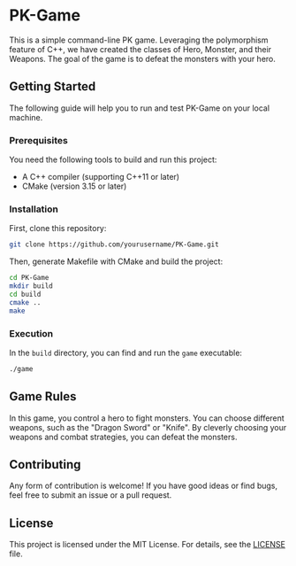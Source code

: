 # PK-Game

This is a simple command-line PK game. Leveraging the polymorphism feature of C++, we have created the classes of Hero, Monster, and their Weapons. The goal of the game is to defeat the monsters with your hero.

## Getting Started

The following guide will help you to run and test PK-Game on your local machine.

### Prerequisites

You need the following tools to build and run this project:

- A C++ compiler (supporting C++11 or later)
- CMake (version 3.15 or later)

### Installation

First, clone this repository:

```sh
git clone https://github.com/yourusername/PK-Game.git
```

Then, generate Makefile with CMake and build the project:

```sh
cd PK-Game
mkdir build
cd build
cmake ..
make
```

### Execution

In the `build` directory, you can find and run the `game` executable:

```sh
./game
```

## Game Rules

In this game, you control a hero to fight monsters. You can choose different weapons, such as the "Dragon Sword" or "Knife". By cleverly choosing your weapons and combat strategies, you can defeat the monsters.

## Contributing

Any form of contribution is welcome! If you have good ideas or find bugs, feel free to submit an issue or a pull request.

## License

This project is licensed under the MIT License. For details, see the [LICENSE](LICENSE) file.
